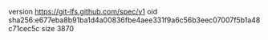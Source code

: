 version https://git-lfs.github.com/spec/v1
oid sha256:e677eba8b91ba1d4a00836fbe4aee331f9a6c56b3eec07007f5b1a48c71cec5c
size 3870
